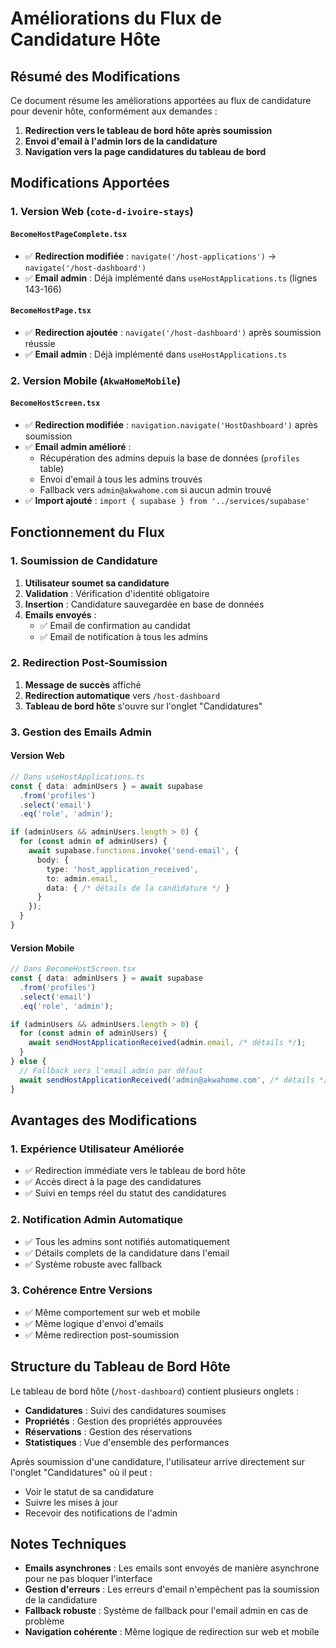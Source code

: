 # Améliorations du Flux de Candidature Hôte

## Résumé des Modifications

Ce document résume les améliorations apportées au flux de candidature pour devenir hôte, conformément aux demandes :

1. **Redirection vers le tableau de bord hôte après soumission**
2. **Envoi d'email à l'admin lors de la candidature**
3. **Navigation vers la page candidatures du tableau de bord**

## Modifications Apportées

### 1. Version Web (`cote-d-ivoire-stays`)

#### `BecomeHostPageComplete.tsx`
- ✅ **Redirection modifiée** : `navigate('/host-applications')` → `navigate('/host-dashboard')`
- ✅ **Email admin** : Déjà implémenté dans `useHostApplications.ts` (lignes 143-166)

#### `BecomeHostPage.tsx`
- ✅ **Redirection ajoutée** : `navigate('/host-dashboard')` après soumission réussie
- ✅ **Email admin** : Déjà implémenté dans `useHostApplications.ts`

### 2. Version Mobile (`AkwaHomeMobile`)

#### `BecomeHostScreen.tsx`
- ✅ **Redirection modifiée** : `navigation.navigate('HostDashboard')` après soumission
- ✅ **Email admin amélioré** : 
  - Récupération des admins depuis la base de données (`profiles` table)
  - Envoi d'email à tous les admins trouvés
  - Fallback vers `admin@akwahome.com` si aucun admin trouvé
- ✅ **Import ajouté** : `import { supabase } from '../services/supabase'`

## Fonctionnement du Flux

### 1. Soumission de Candidature
1. **Utilisateur soumet sa candidature**
2. **Validation** : Vérification d'identité obligatoire
3. **Insertion** : Candidature sauvegardée en base de données
4. **Emails envoyés** :
   - ✅ Email de confirmation au candidat
   - ✅ Email de notification à tous les admins

### 2. Redirection Post-Soumission
1. **Message de succès** affiché
2. **Redirection automatique** vers `/host-dashboard`
3. **Tableau de bord hôte** s'ouvre sur l'onglet "Candidatures"

### 3. Gestion des Emails Admin

#### Version Web
```typescript
// Dans useHostApplications.ts
const { data: adminUsers } = await supabase
  .from('profiles')
  .select('email')
  .eq('role', 'admin');

if (adminUsers && adminUsers.length > 0) {
  for (const admin of adminUsers) {
    await supabase.functions.invoke('send-email', {
      body: {
        type: 'host_application_received',
        to: admin.email,
        data: { /* détails de la candidature */ }
      }
    });
  }
}
```

#### Version Mobile
```typescript
// Dans BecomeHostScreen.tsx
const { data: adminUsers } = await supabase
  .from('profiles')
  .select('email')
  .eq('role', 'admin');

if (adminUsers && adminUsers.length > 0) {
  for (const admin of adminUsers) {
    await sendHostApplicationReceived(admin.email, /* détails */);
  }
} else {
  // Fallback vers l'email admin par défaut
  await sendHostApplicationReceived('admin@akwahome.com', /* détails */);
}
```

## Avantages des Modifications

### 1. **Expérience Utilisateur Améliorée**
- ✅ Redirection immédiate vers le tableau de bord hôte
- ✅ Accès direct à la page des candidatures
- ✅ Suivi en temps réel du statut des candidatures

### 2. **Notification Admin Automatique**
- ✅ Tous les admins sont notifiés automatiquement
- ✅ Détails complets de la candidature dans l'email
- ✅ Système robuste avec fallback

### 3. **Cohérence Entre Versions**
- ✅ Même comportement sur web et mobile
- ✅ Même logique d'envoi d'emails
- ✅ Même redirection post-soumission

## Structure du Tableau de Bord Hôte

Le tableau de bord hôte (`/host-dashboard`) contient plusieurs onglets :
- **Candidatures** : Suivi des candidatures soumises
- **Propriétés** : Gestion des propriétés approuvées
- **Réservations** : Gestion des réservations
- **Statistiques** : Vue d'ensemble des performances

Après soumission d'une candidature, l'utilisateur arrive directement sur l'onglet "Candidatures" où il peut :
- Voir le statut de sa candidature
- Suivre les mises à jour
- Recevoir des notifications de l'admin

## Notes Techniques

- **Emails asynchrones** : Les emails sont envoyés de manière asynchrone pour ne pas bloquer l'interface
- **Gestion d'erreurs** : Les erreurs d'email n'empêchent pas la soumission de la candidature
- **Fallback robuste** : Système de fallback pour l'email admin en cas de problème
- **Navigation cohérente** : Même logique de redirection sur web et mobile






